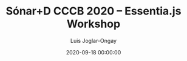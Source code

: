 ---
type: other
icon: fa-video-camera
title: Sónar+D CCCB 2020 – Essentia.js Workshop	
author: Luis Joglar-Ongay
link: https://web.archive.org/web/20230129151855/https://sonarplusd.com/en/programs/barcelona-2020-special-edition/areas/workshops/how-to-automatically-detect-quality-problems-in-your-music-collection
doi: 
journalTitle: Sónar+D CCCB 2020
journalInfo: 
publisher: Sónar+D
month: September
year: 2020
date: 2020-09-18 00:00:00
pdf: 
videoLink: https://www.youtube.com/watch?v=NR9-hVLs4b8 
image: 
code: https://github.com/ljoglar/workshop_sonar_2020_audio_problems
abstract: 
---